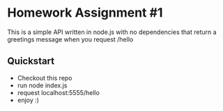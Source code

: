 # Homework Assignment #1

 This is a simple API written in node.js with no dependencies that return a greetings message when you request /hello

 ## Quickstart
 - Checkout this repo
 - run node index.js
 - request localhost:5555/hello
 - enjoy :)